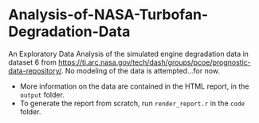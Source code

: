 # Analysis-of-NASA-Turbofan-Degradation-Data
An Exploratory Data Analysis of the simulated engine degradation data in dataset 6 from https://ti.arc.nasa.gov/tech/dash/groups/pcoe/prognostic-data-repository/. No modeling of the data is attempted...for now.

 - More information on the data are contained in the HTML report, in the `output` folder.
 - To generate the report from scratch, run `render_report.r` in the `code` folder.

